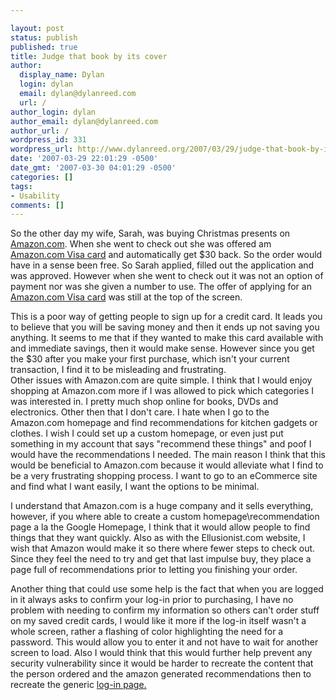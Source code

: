 ```yaml
---

layout: post
status: publish
published: true
title: Judge that book by its cover
author:
  display_name: Dylan
  login: dylan
  email: dylan@dylanreed.com
  url: /
author_login: dylan
author_email: dylan@dylanreed.com
author_url: /
wordpress_id: 331
wordpress_url: http://www.dylanreed.org/2007/03/29/judge-that-book-by-its-cover/
date: '2007-03-29 22:01:29 -0500'
date_gmt: '2007-03-30 04:01:29 -0500'
categories: []
tags:
- Usability
comments: []
---
```


So the other day my wife, Sarah, was buying Christmas presents on [Amazon.com][1]. When she went to check out she was offered am [Amazon.com Visa card][2] and automatically get $30 back. So the order would have in a sense been free. So Sarah applied, filled out the application and was approved. However when she went to check out it was not an option of payment nor was she given a number to use. The offer of applying for an [Amazon.com Visa card][2] was still at the top of the screen.

   [1]: http://www.amazon.com
   [2]: http://www.amazon.com/gp/product/handle-buy-box/ref=dp_start-buy-box-form_1/002-1588246-5953645

This is a poor way of getting people to sign up for a credit card. It leads you to believe that you will be saving money and then it ends up not saving you anything. It seems to me that if they wanted to make this card available with and immediate savings, then it would make sense. However since you get the $30 after you make your first purchase, which isn't your current transaction, I find it to be misleading and frustrating.  
Other issues with Amazon.com are quite simple. I think that I would enjoy shopping at Amazon.com more if I was allowed to pick which categories I was interested in. I pretty much shop online for books, DVDs and electronics. Other then that I don't care. I hate when I go to the Amazon.com homepage and find recommendations for kitchen gadgets or clothes. I wish I could set up a custom homepage, or even just put something in my account that says "recommend these things" and poof I would have the recommendations I needed. The main reason I think that this would be beneficial to Amazon.com because it would alleviate what I find to be a very frustrating shopping process. I want to go to an eCommerce site and find what I want easily, I want the options to be minimal.

I understand that Amazon.com is a huge company and it sells everything, however, if you where able to create a custom homepage\recommendation page a la the Google Homepage, I think that it would allow people to find things that they want quickly. Also as with the Ellusionist.com website, I wish that Amazon would make it so there where fewer steps to check out. Since they feel the need to try and get that last impulse buy, they place a page full of recommendations prior to letting you finishing your order.

Another thing that could use some help is the fact that when you are logged in it always asks to confirm your log-in prior to purchasing, I have no problem with needing to confirm my information so others can't order stuff on my saved credit cards, I would like it more if the log-in itself wasn't a whole screen, rather a flashing of color highlighting the need for a password. This would allow you to enter it and not have to wait for another screen to load. Also I would think that this would further help prevent any security vulnerability since it would be harder to recreate the content that the person ordered and the amazon generated recommendations then to recreate the generic [log-in page.][3]

   [3]: http://www.amazon.com/gp/cart/view.html/ref=ord_cart_shr/002-1588246-5953645

